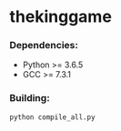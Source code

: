 # thekinggame
### Dependencies:
* Python >= 3.6.5
* GCC >= 7.3.1
### Building:
```
python compile_all.py
```
